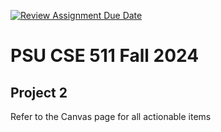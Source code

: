 [![Review Assignment Due Date](https://classroom.github.com/assets/deadline-readme-button-22041afd0340ce965d47ae6ef1cefeee28c7c493a6346c4f15d667ab976d596c.svg)](https://classroom.github.com/a/Lpr0AVVW)
# PSU CSE 511 Fall 2024
## Project 2

Refer to the Canvas page for all actionable items
